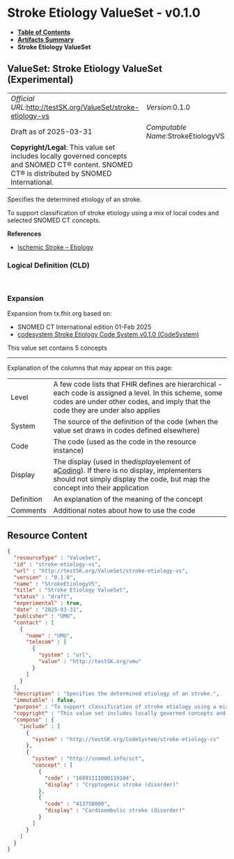 # Stroke Etiology ValueSet - v0.1.0

* [**Table of Contents**](toc.md)
* [**Artifacts Summary**](artifacts.md)
* **Stroke Etiology ValueSet**

## ValueSet: Stroke Etiology ValueSet (Experimental) 

| | |
| :--- | :--- |
| *Official URL*:http://testSK.org/ValueSet/stroke-etiology-vs | *Version*:0.1.0 |
| Draft as of 2025-03-31 | *Computable Name*:StrokeEtiologyVS |
| **Copyright/Legal**: This value set includes locally governed concepts and SNOMED CT® content. SNOMED CT® is distributed by SNOMED International. | |

 
Specifies the determined etiology of an stroke. 

 
To support classification of stroke etiology using a mix of local codes and selected SNOMED CT concepts. 

 **References** 

* [Ischemic Stroke – Etiology](StructureDefinition-ischemic-stroke-etiology-ext.md)

### Logical Definition (CLD)

 

### Expansion

Expansion from tx.fhir.org based on:

* SNOMED CT International edition 01-Feb 2025
* [codesystem Stroke Etiology Code System v0.1.0 (CodeSystem)](CodeSystem-stroke-etiology-cs.md)

This value set contains 5 concepts

-------

 Explanation of the columns that may appear on this page: 

| | |
| :--- | :--- |
| Level | A few code lists that FHIR defines are hierarchical - each code is assigned a level. In this scheme, some codes are under other codes, and imply that the code they are under also applies |
| System | The source of the definition of the code (when the value set draws in codes defined elsewhere) |
| Code | The code (used as the code in the resource instance) |
| Display | The display (used in the*display*element of a[Coding](http://hl7.org/fhir/R5/datatypes.html#Coding)). If there is no display, implementers should not simply display the code, but map the concept into their application |
| Definition | An explanation of the meaning of the concept |
| Comments | Additional notes about how to use the code |



## Resource Content

```json
{
  "resourceType" : "ValueSet",
  "id" : "stroke-etiology-vs",
  "url" : "http://testSK.org/ValueSet/stroke-etiology-vs",
  "version" : "0.1.0",
  "name" : "StrokeEtiologyVS",
  "title" : "Stroke Etiology ValueSet",
  "status" : "draft",
  "experimental" : true,
  "date" : "2025-03-31",
  "publisher" : "UMU",
  "contact" : [
    {
      "name" : "UMU",
      "telecom" : [
        {
          "system" : "url",
          "value" : "http://testSK.org/umu"
        }
      ]
    }
  ],
  "description" : "Specifies the determined etiology of an stroke.",
  "immutable" : false,
  "purpose" : "To support classification of stroke etiology using a mix of local codes and selected SNOMED CT concepts.",
  "copyright" : "This value set includes locally governed concepts and SNOMED CT® content. SNOMED CT® is distributed by SNOMED International.",
  "compose" : {
    "include" : [
      {
        "system" : "http://testSK.org/CodeSystem/stroke-etiology-cs"
      },
      {
        "system" : "http://snomed.info/sct",
        "concept" : [
          {
            "code" : "16891111000119104",
            "display" : "Cryptogenic stroke (disorder)"
          },
          {
            "code" : "413758000",
            "display" : "Cardioembolic stroke (disorder)"
          }
        ]
      }
    ]
  }
}

```
